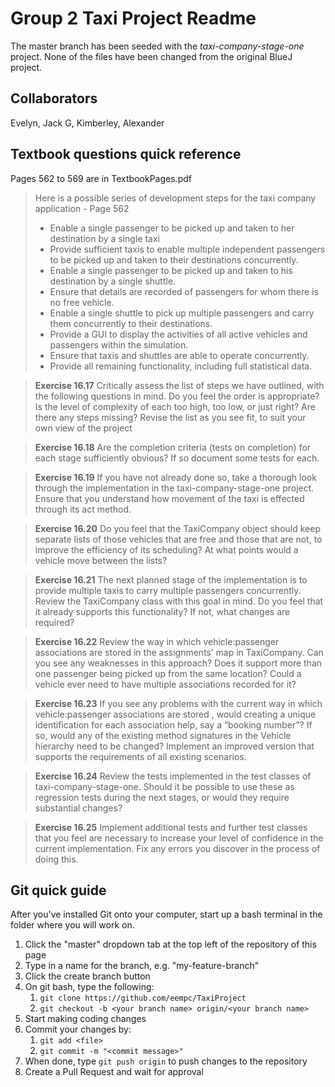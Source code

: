 # Group 2 Taxi Project Readme

The master branch has been seeded with the *taxi-company-stage-one* project. None of the files have been changed from the original BlueJ project.
 
## Collaborators

Evelyn, Jack G, Kimberley, Alexander

## Textbook questions quick reference

Pages 562 to 569 are in TextbookPages.pdf

> Here is a possible series of development steps for the taxi company application - Page 562
>* Enable a single passenger to be picked up and taken to her destination by a single taxi
>* Provide sufficient taxis to enable multiple independent passengers to be picked up and taken to their destinations
 concurrently.
>* Enable a single passenger to be picked up and taken to his destination by a single shuttle.
>* Ensure that details are recorded of passengers for whom there is no free vehicle.
>* Enable a single shuttle to pick up multiple passengers and carry them concurrently to their destinations.
>* Provide a GUI to display the activities of all active vehicles and passengers within the simulation.
>* Ensure that taxis and shuttles are able to operate concurrently.
>* Provide all remaining functionality, including full statistical data.

 > **Exercise 16.17** Critically assess the list of steps we have outlined, with the following questions in mind. Do
> you feel the order is  appropriate? Is the level of complexity of each too high, too low, or just right? Are there
> any steps missing? Revise the list as you see fit, to suit your own view of the project

> **Exercise 16.18** Are the completion criteria (tests on completion) for each stage sufficiently obvious? If so document some tests for each.

> **Exercise 16.19** If you have not already done so, take a thorough look through the implementation in the taxi-company-stage-one project. Ensure that you understand how movement of the taxi is effected through its act method.

> **Exercise 16.20** Do you feel that the TaxiCompany object should keep separate lists of those vehicles that are free
> and those that are not, to improve the efficiency of its scheduling? At what points would a vehicle move between the lists?

> **Exercise 16.21** The next planned stage of the implementation is to provide multiple taxis to carry multiple
> passengers concurrently. Review the TaxiCompany class with this goal in mind. Do you feel that it already supports
> this functionality? If not, what changes are required?

> **Exercise 16.22** Review the way in which vehicle:passenger associations are stored in the assignments’ map in
> TaxiCompany. Can you see any weaknesses in this approach? Does it support more than one passenger being picked up from the same location? Could a vehicle ever need to have multiple associations recorded for it?

> **Exercise 16.23** If you see any problems with the current way in which vehicle:passenger associations are stored
>, would creating a unique identification for each association help, say a “booking number”? If so, would any of the
> existing method signatures in the Vehicle hierarchy need to be changed? Implement an improved version that supports the requirements of all existing scenarios.

> **Exercise 16.24** Review the tests implemented in the test classes of taxi-company-stage-one. Should it be
> possible to use these as regression tests during the next stages, or would they require substantial changes?

> **Exercise 16.25** Implement additional tests and further test classes that you feel are necessary to increase your
> level of confidence in the current implementation. Fix any errors you discover in the process of doing this.

## Git quick guide

After you've installed Git onto your computer, start up a bash terminal in the folder where you will work on.

1. Click the "master" dropdown tab at the top left of the repository of this page
2. Type in a name for the branch, e.g. "my-feature-branch"
3. Click the create branch button
4. On git bash, type the following:
    1. `git clone https://github.com/eempc/TaxiProject`
    2. `git checkout -b <your branch name> origin/<your branch name>`
5. Start making coding changes
6. Commit your changes by:
    1. `git add <file>`
    2. `git commit -m "<commit message>"`
7. When done, type `git push origin` to push changes to the repository
8. Create a Pull Request and wait for approval